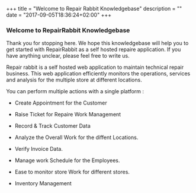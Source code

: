 +++
title = "Welcome to Repair Rabbit Knowledgebase"
description = ""
date = "2017-09-05T18:36:24+02:00"
+++


### Welcome to RepairRabbit Knowledgebase

Thank you for stopping here. We hope this knowledgebase will help you to get started with RepairRabbit as a self hosted repaire application. If you have anything unclear, please feel free to write us.


Repair rabbit is a self hosted web application to maintain technical repair business. This web application efficiently monitors the operations, services and analysis for the multiple store at different locations.  

 You can perform multiple actions with a single platform :

* Create Appointment for the Customer 

* Raise Ticket for Repaire Work Management

* Record & Track Customer Data

* Analyze the Overall Work for the diffent Locations.

* Verify Invoice Data.

* Manage work Schedule for the Employees.

* Ease to monitor store Work for different stores.

* Inventory Management
